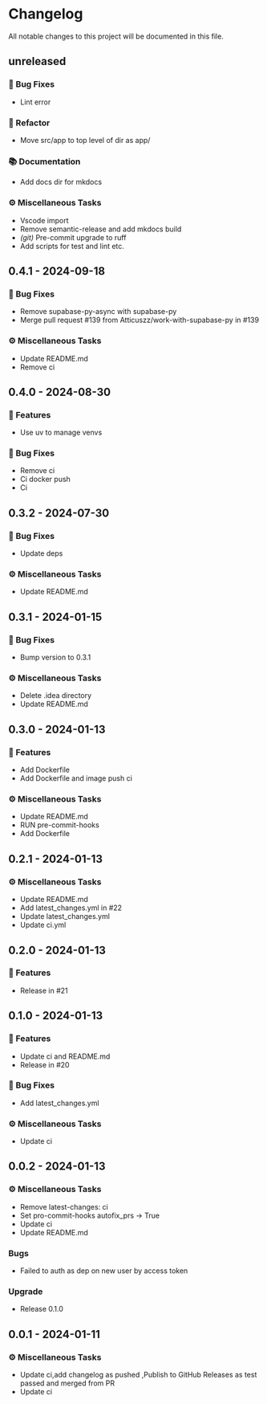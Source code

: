 # Changelog

All notable changes to this project will be documented in this file.

## unreleased

### 🐛 Bug Fixes

- Lint error

### 🚜 Refactor

- Move src/app to top level of dir as app/

### 📚 Documentation

- Add docs dir for mkdocs

### ⚙️ Miscellaneous Tasks

- Vscode import
- Remove semantic-release and add mkdocs build
- *(git)* Pre-commit upgrade to ruff
- Add scripts for test and lint etc.

## 0.4.1 - 2024-09-18

### 🐛 Bug Fixes

- Remove supabase-py-async with supabase-py
- Merge pull request #139 from Atticuszz/work-with-supabase-py in #139

### ⚙️ Miscellaneous Tasks

- Update README.md
- Remove ci

## 0.4.0 - 2024-08-30

### 🚀 Features

- Use uv to manage venvs

### 🐛 Bug Fixes

- Remove ci
- Ci docker push
- Ci

## 0.3.2 - 2024-07-30

### 🐛 Bug Fixes

- Update deps

### ⚙️ Miscellaneous Tasks

- Update README.md

## 0.3.1 - 2024-01-15

### 🐛 Bug Fixes

- Bump version to 0.3.1

### ⚙️ Miscellaneous Tasks

- Delete .idea directory
- Update README.md

## 0.3.0 - 2024-01-13

### 🚀 Features

- Add Dockerfile
- Add Dockerfile and image push ci

### ⚙️ Miscellaneous Tasks

- Update README.md
- RUN pre-commit-hooks
- Add Dockerfile

## 0.2.1 - 2024-01-13

### ⚙️ Miscellaneous Tasks

- Update README.md
- Add latest_changes.yml in #22
- Update latest_changes.yml
- Update ci.yml

## 0.2.0 - 2024-01-13

### 🚀 Features

- Release in #21

## 0.1.0 - 2024-01-13

### 🚀 Features

- Update ci and README.md
- Release in #20

### 🐛 Bug Fixes

- Add latest_changes.yml

### ⚙️ Miscellaneous Tasks

- Update ci

## 0.0.2 - 2024-01-13

### ⚙️ Miscellaneous Tasks

- Remove latest-changes: ci
- Set pro-commit-hooks autofix_prs -> True
- Update ci
- Update README.md

### Bugs

- Failed to auth as dep on new user by access token

### Upgrade

- Release 0.1.0

## 0.0.1 - 2024-01-11

### ⚙️ Miscellaneous Tasks

- Update ci,add changelog as pushed ,Publish to GitHub Releases as test passed and merged from PR
- Update ci

<!-- generated by git-cliff -->
